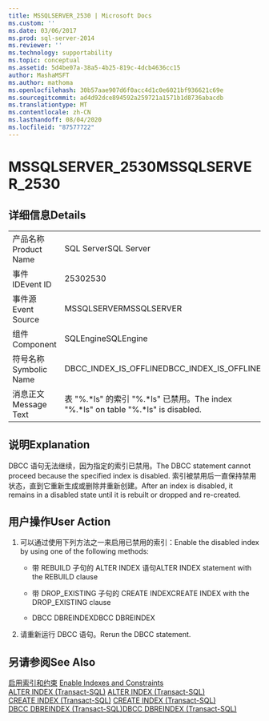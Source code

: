 ```yaml
---
title: MSSQLSERVER_2530 | Microsoft Docs
ms.custom: ''
ms.date: 03/06/2017
ms.prod: sql-server-2014
ms.reviewer: ''
ms.technology: supportability
ms.topic: conceptual
ms.assetid: 5d4be07a-38a5-4b25-819c-4dcb4636cc15
author: MashaMSFT
ms.author: mathoma
ms.openlocfilehash: 30b57aae907d6f0acc4d1c0e6021bf936621c69e
ms.sourcegitcommit: ad4d92dce894592a259721a1571b1d8736abacdb
ms.translationtype: MT
ms.contentlocale: zh-CN
ms.lasthandoff: 08/04/2020
ms.locfileid: "87577722"
---
```

# <a name="mssqlserver_2530"></a><span data-ttu-id="88ca5-102">MSSQLSERVER_2530</span><span class="sxs-lookup"><span data-stu-id="88ca5-102">MSSQLSERVER_2530</span></span>
    
## <a name="details"></a><span data-ttu-id="88ca5-103">详细信息</span><span class="sxs-lookup"><span data-stu-id="88ca5-103">Details</span></span>  
  
|||  
|-|-|  
|<span data-ttu-id="88ca5-104">产品名称</span><span class="sxs-lookup"><span data-stu-id="88ca5-104">Product Name</span></span>|<span data-ttu-id="88ca5-105">SQL Server</span><span class="sxs-lookup"><span data-stu-id="88ca5-105">SQL Server</span></span>|  
|<span data-ttu-id="88ca5-106">事件 ID</span><span class="sxs-lookup"><span data-stu-id="88ca5-106">Event ID</span></span>|<span data-ttu-id="88ca5-107">2530</span><span class="sxs-lookup"><span data-stu-id="88ca5-107">2530</span></span>|  
|<span data-ttu-id="88ca5-108">事件源</span><span class="sxs-lookup"><span data-stu-id="88ca5-108">Event Source</span></span>|<span data-ttu-id="88ca5-109">MSSQLSERVER</span><span class="sxs-lookup"><span data-stu-id="88ca5-109">MSSQLSERVER</span></span>|  
|<span data-ttu-id="88ca5-110">组件</span><span class="sxs-lookup"><span data-stu-id="88ca5-110">Component</span></span>|<span data-ttu-id="88ca5-111">SQLEngine</span><span class="sxs-lookup"><span data-stu-id="88ca5-111">SQLEngine</span></span>|  
|<span data-ttu-id="88ca5-112">符号名称</span><span class="sxs-lookup"><span data-stu-id="88ca5-112">Symbolic Name</span></span>|<span data-ttu-id="88ca5-113">DBCC_INDEX_IS_OFFLINE</span><span class="sxs-lookup"><span data-stu-id="88ca5-113">DBCC_INDEX_IS_OFFLINE</span></span>|  
|<span data-ttu-id="88ca5-114">消息正文</span><span class="sxs-lookup"><span data-stu-id="88ca5-114">Message Text</span></span>|<span data-ttu-id="88ca5-115">表 "%.\*ls" 的索引 "%.\*ls" 已禁用。</span><span class="sxs-lookup"><span data-stu-id="88ca5-115">The index "%.\*ls" on table "%.\*ls" is disabled.</span></span>|  
  
## <a name="explanation"></a><span data-ttu-id="88ca5-116">说明</span><span class="sxs-lookup"><span data-stu-id="88ca5-116">Explanation</span></span>  
 <span data-ttu-id="88ca5-117">DBCC 语句无法继续，因为指定的索引已禁用。</span><span class="sxs-lookup"><span data-stu-id="88ca5-117">The DBCC statement cannot proceed because the specified index is disabled.</span></span> <span data-ttu-id="88ca5-118">索引被禁用后一直保持禁用状态，直到它重新生成或删除并重新创建。</span><span class="sxs-lookup"><span data-stu-id="88ca5-118">After an index is disabled, it remains in a disabled state until it is rebuilt or dropped and re-created.</span></span>  
  
## <a name="user-action"></a><span data-ttu-id="88ca5-119">用户操作</span><span class="sxs-lookup"><span data-stu-id="88ca5-119">User Action</span></span>  
  
1.  <span data-ttu-id="88ca5-120">可以通过使用下列方法之一来启用已禁用的索引：</span><span class="sxs-lookup"><span data-stu-id="88ca5-120">Enable the disabled index by using one of the following methods:</span></span>  
  
    -   <span data-ttu-id="88ca5-121">带 REBUILD 子句的 ALTER INDEX 语句</span><span class="sxs-lookup"><span data-stu-id="88ca5-121">ALTER INDEX statement with the REBUILD clause</span></span>  
  
    -   <span data-ttu-id="88ca5-122">带 DROP_EXISTING 子句的 CREATE INDEX</span><span class="sxs-lookup"><span data-stu-id="88ca5-122">CREATE INDEX with the DROP_EXISTING clause</span></span>  
  
    -   <span data-ttu-id="88ca5-123">DBCC DBREINDEX</span><span class="sxs-lookup"><span data-stu-id="88ca5-123">DBCC DBREINDEX</span></span>  
  
2.  <span data-ttu-id="88ca5-124">请重新运行 DBCC 语句。</span><span class="sxs-lookup"><span data-stu-id="88ca5-124">Rerun the DBCC statement.</span></span>  
  
## <a name="see-also"></a><span data-ttu-id="88ca5-125">另请参阅</span><span class="sxs-lookup"><span data-stu-id="88ca5-125">See Also</span></span>  
 <span data-ttu-id="88ca5-126">[启用索引和约束](../indexes/enable-indexes-and-constraints.md) </span><span class="sxs-lookup"><span data-stu-id="88ca5-126">[Enable Indexes and Constraints](../indexes/enable-indexes-and-constraints.md) </span></span>  
 <span data-ttu-id="88ca5-127">[ALTER INDEX (Transact-SQL)](/sql/t-sql/statements/alter-index-transact-sql) </span><span class="sxs-lookup"><span data-stu-id="88ca5-127">[ALTER INDEX &#40;Transact-SQL&#41;](/sql/t-sql/statements/alter-index-transact-sql) </span></span>  
 <span data-ttu-id="88ca5-128">[CREATE INDEX (Transact-SQL)](/sql/t-sql/statements/create-index-transact-sql) </span><span class="sxs-lookup"><span data-stu-id="88ca5-128">[CREATE INDEX &#40;Transact-SQL&#41;](/sql/t-sql/statements/create-index-transact-sql) </span></span>  
 [<span data-ttu-id="88ca5-129">DBCC DBREINDEX (Transact-SQL)</span><span class="sxs-lookup"><span data-stu-id="88ca5-129">DBCC DBREINDEX &#40;Transact-SQL&#41;</span></span>](/sql/t-sql/database-console-commands/dbcc-dbreindex-transact-sql)  
  
  
